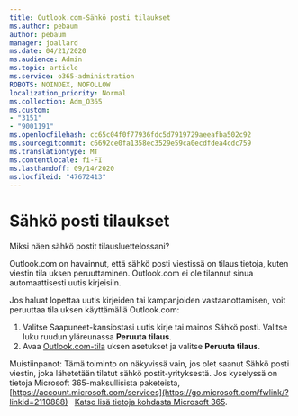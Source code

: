```yaml
---
title: Outlook.com-Sähkö posti tilaukset
ms.author: pebaum
author: pebaum
manager: joallard
ms.date: 04/21/2020
ms.audience: Admin
ms.topic: article
ms.service: o365-administration
ROBOTS: NOINDEX, NOFOLLOW
localization_priority: Normal
ms.collection: Adm_O365
ms.custom:
- "3151"
- "9001191"
ms.openlocfilehash: cc65c04f0f77936fdc5d7919729aeeafba502c92
ms.sourcegitcommit: c6692ce0fa1358ec3529e59ca0ecdfdea4cdc759
ms.translationtype: MT
ms.contentlocale: fi-FI
ms.lasthandoff: 09/14/2020
ms.locfileid: "47672413"
---
```

# <a name="email-subscriptions"></a>Sähkö posti tilaukset

Miksi näen sähkö postit tilausluettelossani?

Outlook.com on havainnut, että sähkö posti viestissä on tilaus tietoja, kuten viestin tila uksen peruuttaminen. Outlook.com ei ole tilannut sinua automaattisesti uutis kirjeisiin.

Jos haluat lopettaa uutis kirjeiden tai kampanjoiden vastaanottamisen, voit peruuttaa tila uksen käyttämällä Outlook.com:
1. Valitse Saapuneet-kansiostasi uutis kirje tai mainos Sähkö posti. Valitse luku ruudun yläreunassa **Peruuta tilaus**.
2. Avaa [Outlook.com-tila](https://go.microsoft.com/fwlink/?linkid=2110887) uksen asetukset ja valitse **Peruuta tilaus**.

Muistiinpanot: Tämä toiminto on näkyvissä vain, jos olet saanut Sähkö posti viestin, joka lähetetään tilatut sähkö postit-yrityksestä.
Jos kyselyssä on tietoja Microsoft 365-maksullisista paketeista, [https://account.microsoft.com/services](https://go.microsoft.com/fwlink/?linkid=2110888)   [Katso lisä tietoja kohdasta Microsoft 365](https://products.office.com/compare-all-microsoft-office-products?tab=1&WT.mc_id=PROD_OL-Web_Support_O365NewValue_Upgrade).
  